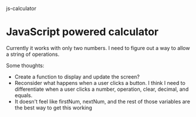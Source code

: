 js-calculator
# JavaScript powered calculator

Currently it works with only two numbers. I need to figure out a way to allow a string of operations.

Some thoughts:

- Create a function to display and update the screen?
- Reconsider what happens when a user clicks a button. I think I need to differentiate when a user clicks a number, operation, clear, decimal, and equals.
- It doesn't feel like firstNum, nextNum, and the rest of those variables are the best way to get this working

